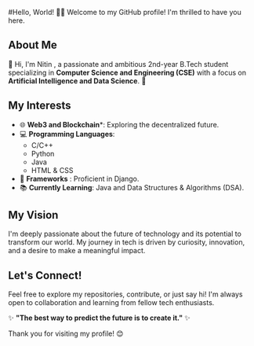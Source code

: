 
#Hello, World! 😶‍🌫️
Welcome to my GitHub profile! I'm thrilled to have you here. 

## About Me
👋 Hi, I'm Nitin , a passionate and ambitious 2nd-year B.Tech student specializing in **Computer Science and Engineering (CSE)** with a focus on **Artificial Intelligence and Data Science**. 🚀

## My Interests
- 🌐 **Web3 and Blockchain***: Exploring the decentralized future.
- 💻 **Programming Languages**: 
  - C/C++
  - Python
  - Java
  - HTML & CSS
- 🌟 **Frameworks** : Proficient in Django.
- 📚 **Currently Learning**: Java and Data Structures & Algorithms (DSA).

## My Vision
I'm deeply passionate about the future of technology and its potential to transform our world. My journey in tech is driven by curiosity, innovation, and a desire to make a meaningful impact.

## Let's Connect!
Feel free to explore my repositories, contribute, or just say hi! I'm always open to collaboration and learning from fellow tech enthusiasts.

✨ **"The best way to predict the future is to create it."** ✨

Thank you for visiting my profile! 😊
